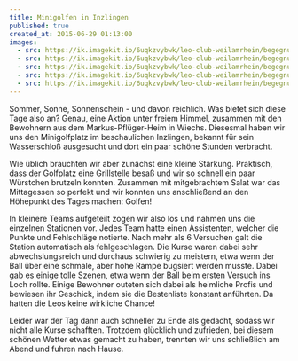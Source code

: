 ```yaml
---
title: Minigolfen in Inzlingen
published: true
created_at: 2015-06-29 01:13:00
images:
  - src: https://ik.imagekit.io/6uqkzvybwk/leo-club-weilamrhein/begegnungen/75-01.jpg
  - src: https://ik.imagekit.io/6uqkzvybwk/leo-club-weilamrhein/begegnungen/75-02.jpg
  - src: https://ik.imagekit.io/6uqkzvybwk/leo-club-weilamrhein/begegnungen/75-03.jpg
  - src: https://ik.imagekit.io/6uqkzvybwk/leo-club-weilamrhein/begegnungen/75-04.jpg
  - src: https://ik.imagekit.io/6uqkzvybwk/leo-club-weilamrhein/begegnungen/75-05.jpg
---
```


Sommer, Sonne, Sonnenschein - und davon reichlich. Was bietet sich diese Tage also an? Genau, eine Aktion unter freiem Himmel, zusammen mit den Bewohnern aus dem Markus-Pflüger-Heim in Wiechs. Diesesmal haben wir uns den Minigolfplatz im beschaulichen Inzlingen, bekannt für sein Wasserschloß ausgesucht und dort ein paar schöne Stunden verbracht.

Wie üblich brauchten wir aber zunächst eine kleine Stärkung. Praktisch, dass der Golfplatz eine Grillstelle besaß und wir so schnell ein paar Würstchen brutzeln konnten. Zusammen mit mitgebrachtem Salat war das Mittagessen so perfekt und wir konnten uns anschließend an den Höhepunkt des Tages machen: Golfen!

In kleinere Teams aufgeteilt zogen wir also los und nahmen uns die einzelnen Stationen vor. Jedes Team hatte einen Assistenten, welcher die Punkte und Fehlschläge notierte. Nach mehr als 6 Versuchen galt die Station automatisch als fehlgeschlagen. Die Kurse waren dabei sehr abwechslungsreich und durchaus schwierig zu meistern, etwa wenn der Ball über eine schmale, aber hohe Rampe bugsiert werden musste. Dabei gab es einige tolle Szenen, etwa wenn der Ball beim ersten Versuch ins Loch rollte. Einige Bewohner outeten sich dabei als heimliche Profis und bewiesen ihr Geschick, indem sie die Bestenliste konstant anführten. Da hatten die Leos keine wirkliche Chance!

Leider war der Tag dann auch schneller zu Ende als gedacht, sodass wir nicht alle Kurse schafften. Trotzdem glücklich und zufrieden, bei diesem schönen Wetter etwas gemacht zu haben, trennten wir uns schließlich am Abend und fuhren nach Hause.
